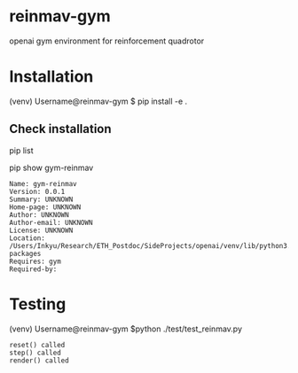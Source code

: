 # reinmav-gym
openai gym environment for reinforcement quadrotor

# Installation
(venv) Username@reinmav-gym $ pip install -e .

## Check installation
pip list

pip show gym-reinmav

``` pip show gym-reinmav
Name: gym-reinmav
Version: 0.0.1
Summary: UNKNOWN
Home-page: UNKNOWN
Author: UNKNOWN
Author-email: UNKNOWN
License: UNKNOWN
Location: /Users/Inkyu/Research/ETH_Postdoc/SideProjects/openai/venv/lib/python3.6/site-packages
Requires: gym
Required-by: 
```

# Testing
(venv) Username@reinmav-gym $python ./test/test_reinmav.py

``` __init__ called
reset() called
step() called
render() called
```
